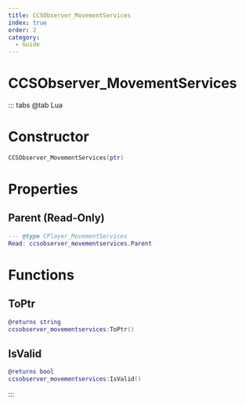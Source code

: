 ```yaml
---
title: CCSObserver_MovementServices
index: true
order: 2
category:
  - Guide
---
```


# CCSObserver_MovementServices

::: tabs
@tab Lua
# Constructor
```lua
CCSObserver_MovementServices(ptr)
```
# Properties
## Parent (Read-Only)
```lua
--- @type CPlayer_MovementServices
Read: ccsobserver_movementservices.Parent
```
# Functions
## ToPtr
```lua
@returns string
ccsobserver_movementservices:ToPtr()
```
## IsValid
```lua
@returns bool
ccsobserver_movementservices:IsValid()
```

:::
